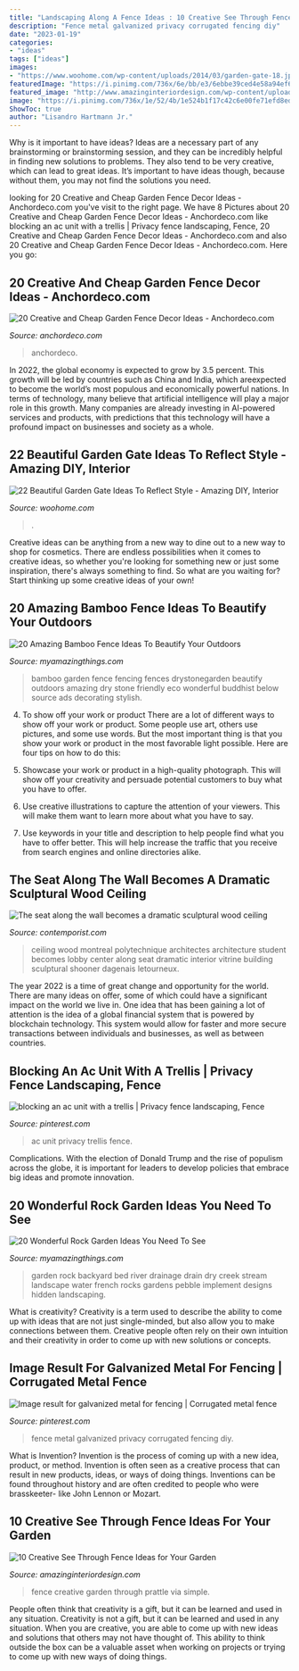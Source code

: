 ```yaml
---
title: "Landscaping Along A Fence Ideas : 10 Creative See Through Fence Ideas For Your Garden"
description: "Fence metal galvanized privacy corrugated fencing diy"
date: "2023-01-19"
categories:
- "ideas"
tags: ["ideas"]
images:
- "https://www.woohome.com/wp-content/uploads/2014/03/garden-gate-18.jpg"
featuredImage: "https://i.pinimg.com/736x/6e/bb/e3/6ebbe39ced4e58a94ef661d8469adb60.jpg"
featured_image: "http://www.amazinginteriordesign.com/wp-content/uploads/2017/07/10-Creative-See-Through-Fence-Ideas-for-Your-Garden-2.jpg"
image: "https://i.pinimg.com/736x/1e/52/4b/1e524b1f17c42c6e00fe71efd8edab64.jpg"
ShowToc: true
author: "Lisandro Hartmann Jr."
---
```



Why is it important to have ideas?
Ideas are a necessary part of any brainstorming or brainstorming session, and they can be incredibly helpful in finding new solutions to problems. They also tend to be very creative, which can lead to great ideas. It’s important to have ideas though, because without them, you may not find the solutions you need.

	

		
looking for 20 Creative and Cheap Garden Fence Decor Ideas - Anchordeco.com you've visit to the right page. We have 8 Pictures about 20 Creative and Cheap Garden Fence Decor Ideas - Anchordeco.com like blocking an ac unit with a trellis | Privacy fence landscaping, Fence, 20 Creative and Cheap Garden Fence Decor Ideas - Anchordeco.com and also 20 Creative and Cheap Garden Fence Decor Ideas - Anchordeco.com. Here you go:
		
    
## 20 Creative And Cheap Garden Fence Decor Ideas - Anchordeco.com

<img loading=lazy src="https://i1.wp.com/anchordeco.com/wp-content/uploads/2020/08/Using-Old-Window-and-Flower-Decorate-Wooden-Fance.jpg?resize=1067%2C1600&amp;ssl=1" onerror="this.onerror=null;this.src='https://tse3.mm.bing.net/th?id=OIP.Vw10KZRmB7PfStOEoFWVegHaLG&amp;pid=15.1';" alt="20 Creative and Cheap Garden Fence Decor Ideas - Anchordeco.com">

_Source: anchordeco.com_

>anchordeco. 

	

In 2022, the global economy is expected to grow by 3.5 percent. This growth will be led by countries such as China and India, which areexpected to become the world’s most populous and economically powerful nations. In terms of technology, many believe that artificial intelligence will play a major role in this growth. Many companies are already investing in AI-powered services and products, with predictions that this technology will have a profound impact on businesses and society as a whole.

    
## 22 Beautiful Garden Gate Ideas To Reflect Style - Amazing DIY, Interior

<img loading=lazy src="https://www.woohome.com/wp-content/uploads/2014/03/garden-gate-18.jpg" onerror="this.onerror=null;this.src='https://tse2.mm.bing.net/th?id=OIP.IqjIpO1NEXXQpf8UumkaxQHaJ7&amp;pid=15.1';" alt="22 Beautiful Garden Gate Ideas To Reflect Style - Amazing DIY, Interior">

_Source: woohome.com_

>. 

	

Creative ideas can be anything from a new way to dine out to a new way to shop for cosmetics. There are endless possibilities when it comes to creative ideas, so whether you're looking for something new or just some inspiration, there's always something to find. So what are you waiting for? Start thinking up some creative ideas of your own!

    
## 20 Amazing Bamboo Fence Ideas To Beautify Your Outdoors

<img loading=lazy src="http://myamazingthings.com/wp-content/uploads/2016/11/albhillbamboofence-1024x701.jpg" onerror="this.onerror=null;this.src='https://tse1.mm.bing.net/th?id=OIP.dmDB7TG1iSQz8fDwGoSb5wHaFE&amp;pid=15.1';" alt="20 Amazing Bamboo Fence Ideas To Beautify Your Outdoors">

_Source: myamazingthings.com_

>bamboo garden fence fencing fences drystonegarden beautify outdoors amazing dry stone friendly eco wonderful buddhist below source ads decorating stylish. 

	

4. To show off your work or product
There are a lot of different ways to show off your work or product. Some people use art, others use pictures, and some use words. But the most important thing is that you show your work or product in the most favorable light possible. Here are four tips on how to do this:
1. Showcase your work or product in a high-quality photograph. This will show off your creativity and persuade potential customers to buy what you have to offer.

2. Use creative illustrations to capture the attention of your viewers. This will make them want to learn more about what you have to say.

3. Use keywords in your title and description to help people find what you have to offer better. This will help increase the traffic that you receive from search engines and online directories alike.


    
## The Seat Along The Wall Becomes A Dramatic Sculptural Wood Ceiling

<img loading=lazy src="https://www.contemporist.com/wp-content/uploads/2016/10/furniture-design_161016_04-800x534.jpg" onerror="this.onerror=null;this.src='https://tse3.mm.bing.net/th?id=OIP.KjNT4b6MBfFjyIa7A-xlOQHaE8&amp;pid=15.1';" alt="The seat along the wall becomes a dramatic sculptural wood ceiling">

_Source: contemporist.com_

>ceiling wood montreal polytechnique architectes architecture student becomes lobby center along seat dramatic interior vitrine building sculptural shooner dagenais letourneux. 

	

The year 2022 is a time of great change and opportunity for the world. There are many ideas on offer, some of which could have a significant impact on the world we live in. One idea that has been gaining a lot of attention is the idea of a global financial system that is powered by blockchain technology. This system would allow for faster and more secure transactions between individuals and businesses, as well as between countries.

    
## Blocking An Ac Unit With A Trellis | Privacy Fence Landscaping, Fence

<img loading=lazy src="https://i.pinimg.com/736x/6e/bb/e3/6ebbe39ced4e58a94ef661d8469adb60.jpg" onerror="this.onerror=null;this.src='https://tse1.mm.bing.net/th?id=OIP.KCOEPaTToembwbUN_OfCzQHaMc&amp;pid=15.1';" alt="blocking an ac unit with a trellis | Privacy fence landscaping, Fence">

_Source: pinterest.com_

>ac unit privacy trellis fence. 

	

Complications. With the election of Donald Trump and the rise of populism across the globe, it is important for leaders to develop policies that embrace big ideas and promote innovation.

    
## 20 Wonderful Rock Garden Ideas You Need To See

<img loading=lazy src="http://myamazingthings.com/wp-content/uploads/2017/02/contemporary-landscape.jpg" onerror="this.onerror=null;this.src='https://tse1.mm.bing.net/th?id=OIP.qSQaYUhK6jlwPhFXNp0LPwHaJ3&amp;pid=15.1';" alt="20 Wonderful Rock Garden Ideas You Need To See">

_Source: myamazingthings.com_

>garden rock backyard bed river drainage drain dry creek stream landscape water french rocks gardens pebble implement designs hidden landscaping. 

	

What is creativity?
Creativity is a term used to describe the ability to come up with ideas that are not just single-minded, but also allow you to make connections between them. Creative people often rely on their own intuition and their creativity in order to come up with new solutions or concepts.

    
## Image Result For Galvanized Metal For Fencing | Corrugated Metal Fence

<img loading=lazy src="https://i.pinimg.com/736x/1e/52/4b/1e524b1f17c42c6e00fe71efd8edab64.jpg" onerror="this.onerror=null;this.src='https://tse2.mm.bing.net/th?id=OIP.mws9SWFoi4RFoYUgPi3jWwHaFj&amp;pid=15.1';" alt="Image result for galvanized metal for fencing | Corrugated metal fence">

_Source: pinterest.com_

>fence metal galvanized privacy corrugated fencing diy. 

	

What is Invention?
Invention is the process of coming up with a new idea, product, or method. Invention is often seen as a creative process that can result in new products, ideas, or ways of doing things. Inventions can be found throughout history and are often credited to people who were brasskeeter- like John Lennon or Mozart.

    
## 10 Creative See Through Fence Ideas For Your Garden

<img loading=lazy src="http://www.amazinginteriordesign.com/wp-content/uploads/2017/07/10-Creative-See-Through-Fence-Ideas-for-Your-Garden-2.jpg" onerror="this.onerror=null;this.src='https://tse2.mm.bing.net/th?id=OIP.WKSj9OzdCf_9UTqAy2jMewHaJ_&amp;pid=15.1';" alt="10 Creative See Through Fence Ideas for Your Garden">

_Source: amazinginteriordesign.com_

>fence creative garden through prattle via simple. 

	

People often think that creativity is a gift, but it can be learned and used in any situation.
Creativity is not a gift, but it can be learned and used in any situation. When you are creative, you are able to come up with new ideas and solutions that others may not have thought of. This ability to think outside the box can be a valuable asset when working on projects or trying to come up with new ways of doing things.

